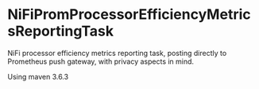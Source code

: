 # NiFiPromProcessorEfficiencyMetricsReportingTask
NiFi processor efficiency metrics reporting task, posting directly to Prometheus push gateway, with privacy aspects in mind.

Using maven 3.6.3
